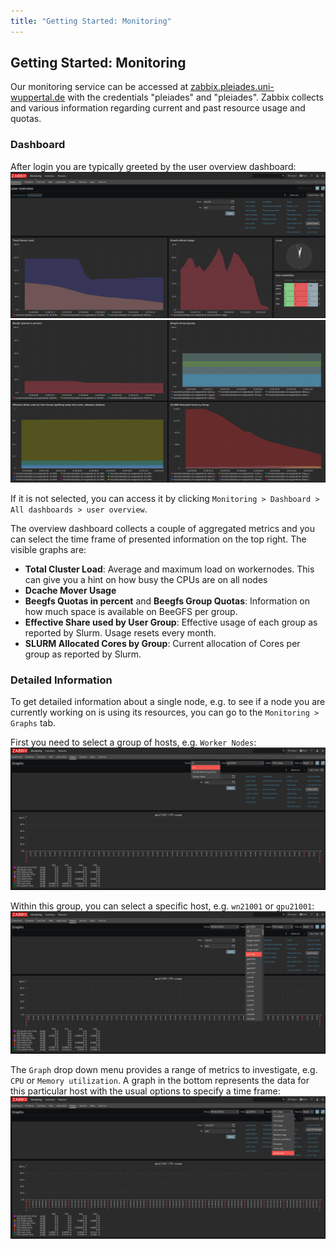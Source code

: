 ```yaml
---
title: "Getting Started: Monitoring"
---
```


## Getting Started: Monitoring
Our monitoring service can be accessed at [zabbix.pleiades.uni-wuppertal.de](https://zabbix.pleiades.uni-wuppertal.de/) with the credentials "pleiades" and "pleiades".
Zabbix collects and various information regarding current and past resource usage and quotas.

### Dashboard
After login you are typically greeted by the user overview dashboard:
[![Dashboard overview](assets/img/zabbix/overview.jpg)](assets/img/zabbix/overview.jpg)
[![Dashboard overview2](assets/img/zabbix/overview2.jpg)](assets/img/zabbix/overview2.jpg)

If it is not selected, you can access it by clicking `Monitoring > Dashboard > All dashboards > user overview`.

The overview dashboard collects a couple of aggregated metrics and you can select the time frame of presented information on the top right.
The visible graphs are:
* **Total Cluster Load**: Average and maximum load on workernodes. This can give you a hint on how busy the CPUs are on all nodes
* **Dcache Mover Usage**
* **Beegfs Quotas in percent** and **Beegfs Group Quotas**: Information on how much space is available on BeeGFS per group.
* **Effective Share used by User Group**: Effective usage of each group as reported by Slurm. Usage resets every month.
* **SLURM Allocated Cores by Group**: Current allocation of Cores per group as reported by Slurm.

### Detailed Information
To get detailed information about a single node, e.g. to see if a node you are currently working on is using its resources, you can go to the `Monitoring > Graphs` tab.

First you need to select a group of hosts, e.g. `Worker Nodes`:
[![Select monitoring group](assets/img/zabbix/graph1.jpg)](assets/img/zabbix/graph1.jpg)

Within this group, you can select a specific host, e.g. `wn21001` or `gpu21001`:
[![Select host in group](assets/img/zabbix/graph2.jpg)](assets/img/zabbix/graph2.jpg)

The `Graph` drop down menu provides a range of metrics to investigate, e.g. `CPU` or `Memory utilization`.
A graph in the bottom represents the data for this particular host with the usual options to specify a time frame:
[![Graphs for gpu21001](assets/img/zabbix/graph3.jpg)](assets/img/zabbix/graph3.jpg)
